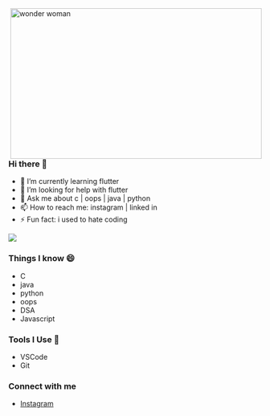 <img align="right" src="https://media.giphy.com/media/26FPMoFGJlJQuwdzO/giphy.gif" alt="wonder woman" width="500" height="300" >

### Hi there 👋

<!--
**swayamsudha/swayamsudha** is a ✨ _special_ ✨ repository because its `README.md` (this file) appears on your GitHub profile.

Here are some ideas to get you started:

- 🔭 I’m currently working on ...
- 🌱 I’m currently learning ...
- 👯 I’m looking to collaborate on ...
- 🤔 I’m looking for help with ...
- 💬 Ask me about ...
- 📫 How to reach me: ...
- 😄 Pronouns: ...
- ⚡ Fun fact: ...
-->
- 🌱 I’m currently learning flutter
- 🤔 I’m looking for help with flutter
- 💬 Ask me about c | oops | java | python
- 📫 How to reach me: instagram | linked in
- ⚡ Fun fact: i used to hate coding



<img src='https://github-readme-stats.vercel.app/api?username=swayamsudha&show_icons=true&theme=gruvbox'>

### Things I know 😄
 - C
 - java
 - python
 - oops
 - DSA
 - Javascript

 
### Tools I Use 🔭
 - VSCode
 - Git
 
### Connect with me
- [Instagram](https://www.instagram.com/__swa_yam__/)
